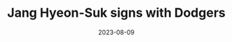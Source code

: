 ---
layout: sports_graphic
title: Jang Hyeon-Suk signs with Dodgers
description: Made for KBO in English
img: assets/sports_graphics/jang_dodgers.png
tags: [mlb]
date: 2023-08-09
---
